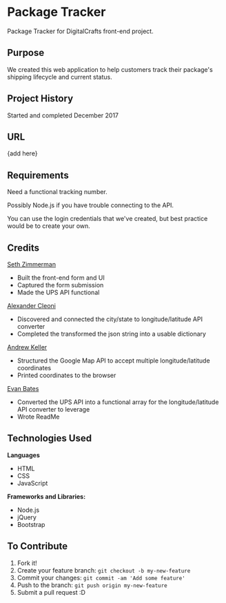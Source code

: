 # Package Tracker
Package Tracker for DigitalCrafts front-end project.

## Purpose
We created this web application to help customers track their package's shipping lifecycle and current status.

## Project History
Started and completed December 2017

## URL
{add here}

## Requirements
Need a functional tracking number.

Possibly Node.js if you have trouble connecting to the API.

You can use the login credentials that we've created, but best practice would be to create your own.

## Credits
[Seth Zimmerman](https://github.com/s-zimm)
* Built the front-end form and UI
* Captured the form submission
* Made the UPS API functional

[Alexander Cleoni]()
* Discovered and connected the city/state to longitude/latitude API converter
* Completed the transformed the json string into a usable dictionary

[Andrew Keller]()
* Structured the Google Map API to accept multiple longitude/latitude coordinates
* Printed coordinates to the browser

[Evan Bates](https://github.com/ebates92)
* Converted the UPS API into a functional array for the longitude/latitude API converter to leverage
* Wrote ReadMe

## Technologies Used

**Languages**
* HTML
* CSS
* JavaScript

**Frameworks and Libraries:**
* Node.js
* jQuery
* Bootstrap


## To Contribute
1. Fork it!
2. Create your feature branch: `git checkout -b my-new-feature`
3. Commit your changes: `git commit -am 'Add some feature'`
4. Push to the branch: `git push origin my-new-feature`
5. Submit a pull request :D
